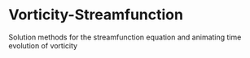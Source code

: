 # Vorticity-Streamfunction
Solution methods for the streamfunction equation and animating time evolution of vorticity
